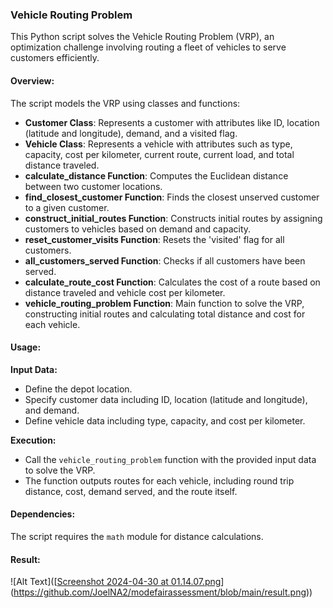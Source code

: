 ### Vehicle Routing Problem

This Python script solves the Vehicle Routing Problem (VRP), an optimization challenge involving routing a fleet of vehicles to serve customers efficiently.

#### Overview:
The script models the VRP using classes and functions:

- **Customer Class**: Represents a customer with attributes like ID, location (latitude and longitude), demand, and a visited flag.
- **Vehicle Class**: Represents a vehicle with attributes such as type, capacity, cost per kilometer, current route, current load, and total distance traveled.
- **calculate_distance Function**: Computes the Euclidean distance between two customer locations.
- **find_closest_customer Function**: Finds the closest unserved customer to a given customer.
- **construct_initial_routes Function**: Constructs initial routes by assigning customers to vehicles based on demand and capacity.
- **reset_customer_visits Function**: Resets the 'visited' flag for all customers.
- **all_customers_served Function**: Checks if all customers have been served.
- **calculate_route_cost Function**: Calculates the cost of a route based on distance traveled and vehicle cost per kilometer.
- **vehicle_routing_problem Function**: Main function to solve the VRP, constructing initial routes and calculating total distance and cost for each vehicle.

#### Usage:
**Input Data:**
- Define the depot location.
- Specify customer data including ID, location (latitude and longitude), and demand.
- Define vehicle data including type, capacity, and cost per kilometer.

**Execution:**
- Call the `vehicle_routing_problem` function with the provided input data to solve the VRP.
- The function outputs routes for each vehicle, including round trip distance, cost, demand served, and the route itself.

#### Dependencies:
The script requires the `math` module for distance calculations.

#### Result:
![Alt Text]([[Screenshot 2024-04-30 at 01.14.07.png](https://github.com/JoelNA2/modefairassessment/blob/main/Screenshot%202024-04-30%20at%2001.14.07.png)](https://github.com/JoelNA2/modefairassessment/blob/main/result.png))
